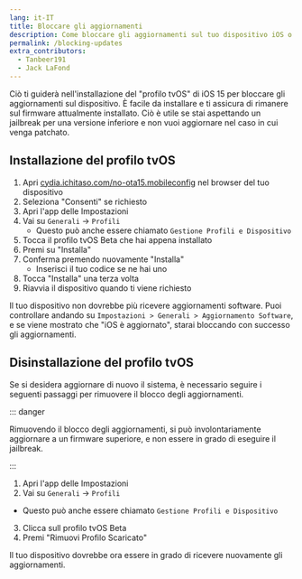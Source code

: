 ```yaml
---
lang: it-IT
title: Bloccare gli aggiornamenti
description: Come bloccare gli aggiornamenti sul tuo dispositivo iOS o iPadOS.
permalink: /blocking-updates
extra_contributors:
  - Tanbeer191
  - Jack LaFond
---
```


Ciò ti guiderà nell'installazione del "profilo tvOS" di iOS 15 per bloccare gli aggiornamenti sul dispositivo. È facile da installare e ti assicura di rimanere sul firmware attualmente installato. Ciò è utile se stai aspettando un jailbreak per una versione inferiore e non vuoi aggiornare nel caso in cui venga patchato.

## Installazione del profilo tvOS

1. Apri [cydia.ichitaso.com/no-ota15.mobileconfig](https://cydia.ichitaso.com/no-ota15.mobileconfig) nel browser del tuo dispositivo
1. Seleziona "Consenti" se richiesto
1. Apri l'app delle Impostazioni
1. Vai su `Generali` -> `Profili`
    - Questo può anche essere chiamato `Gestione Profili e Dispositivo`
1. Tocca il profilo tvOS Beta che hai appena installato
1. Premi su "Installa"
1. Conferma premendo nuovamente "Installa"
    - Inserisci il tuo codice se ne hai uno
1. Tocca "Installa" una terza volta
1. Riavvia il dispositivo quando ti viene richiesto

Il tuo dispositivo non dovrebbe più ricevere aggiornamenti software. Puoi controllare andando su `Impostazioni > Generali > Aggiornamento Software`, e se viene mostrato che "iOS è aggiornato", starai bloccando con successo gli aggiornamenti.

## Disinstallazione del profilo tvOS

Se si desidera aggiornare di nuovo il sistema, è necessario seguire i seguenti passaggi per rimuovere il blocco degli aggiornamenti.

::: danger

Rimuovendo il blocco degli aggiornamenti, si può involontariamente aggiornare a un firmware superiore, e non essere in grado di eseguire il jailbreak.

:::

1. Apri l'app delle Impostazioni
1. Vai su `Generali` -> `Profili`
  - Questo può anche essere chiamato `Gestione Profili e Dispositivo`
3. Clicca sull profilo tvOS Beta
1. Premi "Rimuovi Profilo Scaricato"

Il tuo dispositivo dovrebbe ora essere in grado di ricevere nuovamente gli aggiornamenti.
